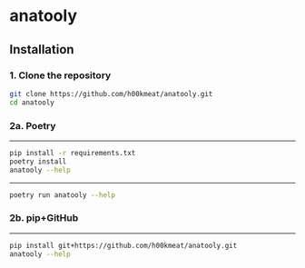 # anatooly

## Installation

### 1. Clone the repository

```bash
git clone https://github.com/h00kmeat/anatooly.git
cd anatooly
```

### 2a. Poetry
--------------------------------
```bash
pip install -r requirements.txt
poetry install
anatooly --help
```
--------------------------------
```bash
poetry run anatooly --help
```

### 2b. pip+GitHub
--------------------------------
```bash
pip install git+https://github.com/h00kmeat/anatooly.git
anatooly --help
```
